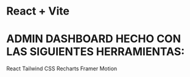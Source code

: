 # React + Vite
# ADMIN DASHBOARD HECHO CON LAS SIGUIENTES HERRAMIENTAS:

React
Tailwind CSS
Recharts
Framer Motion
